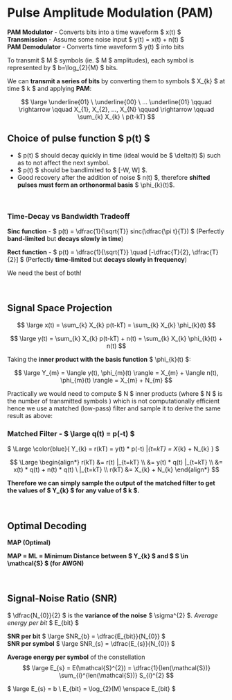 # Pulse Amplitude Modulation (PAM)

**PAM Modulator** - Converts bits into a time waveform $ x(t) $ </br>
**Transmission** - Assume some noise input $ y(t) = x(t) + n(t) $ </br>
**PAM Demodulator** - Converts time waveform $ y(t) $ into bits </br>

To transmit $ M $ symbols (ie. $ M $ amplitudes), each symbol is represented by $ b=\log_{2}{M} $ bits.

We can **transmit a series of bits** by converting them to symbols $ X_{k} $ at time $ k $ and applying **PAM**:

$$ \large \underline{01} \ \underline{00} \ ... \underline{01} \qquad \rightarrow \qquad X_{1}, X_{2}, ..., X_{N} \qquad \rightarrow \qquad \sum_{k} X_{k} \ p(t-kT) $$

## Choice of pulse function $ p(t) $

- $ p(t) $ should decay quickly in time (ideal would be $ \delta(t) $) such as to not affect the next symbol.
- $ p(t) $ should be bandlimited to $ [-W, W] $.
- Good recovery after the addition of noise $ n(t) $, therefore **shifted pulses must form an orthonormal basis** $ \phi_{k}(t)$.

</br>

### Time-Decay vs Bandwidth Tradeoff

**Sinc function** - $ p(t) = \dfrac{1}{\sqrt{T}} sinc(\dfrac{\pi t}{T}) $ (Perfectly **band-limited** but **decays slowly in time**)

**Rect function** - $ p(t) = \dfrac{1}{\sqrt{T}} \quad [-\dfrac{T}{2}, \dfrac{T}{2}] $ (Perfectly **time-limited** but **decays slowly in frequency**)

We need the best of both!

</br>

## Signal Space Projection

$$ \large x(t) = \sum_{k} X_{k} p(t-kT) = \sum_{k} X_{k} \phi_{k}(t) $$

$$ \large y(t) = \sum_{k} X_{k} p(t-kT) + n(t) = \sum_{k} X_{k} \phi_{k}(t) + n(t) $$

Taking the **inner product with the basis function** $ \phi_{k}(t) $:

$$ \large Y_{m} = \langle y(t), \phi_{m}(t) \rangle = X_{m} + \langle n(t), \phi_{m}(t) \rangle = X_{m} + N_{m} $$

Practically we would need to compute $ N $ inner products (where $ N $ is the number of transmitted symbols ) which is not computationally efficient hence we use a matched (low-pass) filter and sample it to derive the same result as above:

### Matched Filter - $ \large q(t) = p(-t) $

$ \Large \color{blue}{ Y_{k} = r(kT) = y(t) * p(-t) |_{t=kT} = X_{k} + N_{k} } $

$$ \Large 
\begin{align*}
r(kT) &= r(t) |_{t=kT} \\
&= y(t) * q(t) |_{t=kT} \\
&= x(t) * q(t) + n(t) * q(t) \ |_{t=kT} \\
r(kT) &= X_{k} + N_{k}
\end{align*}
$$

**Therefore we can simply sample the output of the matched filter to get the values of $ Y_{k} $ for any value of $ k $.**

</br>

## Optimal Decoding

**MAP (Optimal)**

**MAP = ML = Minimum Distance between $ Y_{k} $ and $ S \in \mathcal{S} $ (for AWGN)**

</br>

## Signal-Noise Ratio (SNR)

$ \dfrac{N_{0}}{2} $ is the **variance of the noise** $ \sigma^{2} $.
*Average energy per bit* $ E_{bit} $

**SNR per bit** $ \large SNR_{b} = \dfrac{E_{bit}}{N_{0}} $ </br>
**SNR per symbol** $ \large SNR_{s}  = \dfrac{E_{s}}{N_{0}} $ </br>

**Average energy per symbol** of the constellation
$$ \large E_{s} = E(\mathcal{S}^{2}) = \dfrac{1}{len(\mathcal{S})} \sum_{i}^{len(\mathcal{S})} S_{i}^{2} $$ 

$ \large E_{s} = b \ E_{bit} = \log_{2}(M) \enspace E_{bit} $


